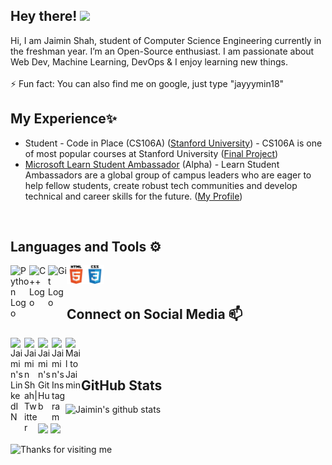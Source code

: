 <h2>Hey there! <img src="https://media.giphy.com/media/hvRJCLFzcasrR4ia7z/giphy.gif" width="25px"></h2>
Hi, I am Jaimin Shah, student of Computer Science Engineering currently in the freshman year. I’m an Open-Source enthusiast. I am passionate about Web Dev, Machine Learning, DevOps & I enjoy learning new things.
<br>
<br>
⚡ Fun fact: You can also find me on google, just type "jayyymin18"
<br>
<h2>My Experience✨</h2>

- Student - Code in Place (CS106A) ([Stanford University](https://codeinplace.stanford.edu)) - CS106A is one of most popular courses at Stanford University ([Final Project](https://codeinplace.stanford.edu/2021/showcase/216))
- [Microsoft Learn Student Ambassador](https://studentambassadors.microsoft.com) (Alpha) - Learn Student Ambassadors are a global group of campus leaders who are eager to help fellow students, create robust tech communities and develop technical and career skills for the future. ([My Profile](https://studentambassadors.microsoft.com/en-US/profile/112203))

<br>
<h2>Languages and Tools ⚙</h2>
<a>
  <img align="left" title="Python" alt="Python Logo" width="30px" src="https://upload.wikimedia.org/wikipedia/commons/c/c3/Python-logo-notext.svg" />
</a>
<a>
  <img align="left" title="C++" alt="C++ Logo" width="30px" src="https://upload.wikimedia.org/wikipedia/commons/1/18/ISO_C%2B%2B_Logo.svg" />
</a>
<a>
  <img align="left" title="Git" alt="Git Logo" width="30px" src="https://upload.wikimedia.org/wikipedia/commons/3/3f/Git_icon.svg" />
</a>
<a> 
  <img align="left" title="HTML5" img src="https://raw.githubusercontent.com/devicons/devicon/master/icons/html5/html5-original-wordmark.svg" alt="html5" width="30px"/>
</a>
<a> 
  <img align="left" title="CSS" img src="https://raw.githubusercontent.com/devicons/devicon/master/icons/css3/css3-original-wordmark.svg" alt="css3" width="30px"/> 
</a>
<br>

<br>
<h2>Connect on Social Media 📫 </h2>
<a href="https://www.linkedin.com/in/jayyymin18/">
  <img align="left" alt="Jaimin's LinkedIN" title="LinkedIN" width="22px" src="https://raw.githubusercontent.com/peterthehan/peterthehan/master/assets/linkedin.svg" />
</a>
<a href="https://twitter.com/jayyymin18">
  <img align="left" alt="Jaimin Shah| Twitter" title="Twitter" width="22px" src="https://raw.githubusercontent.com/peterthehan/peterthehan/master/assets/twitter.svg" />
</a>
<a href="https://github.com/jayyymin18">
  <img align="left" alt="Jaimin's GitHub" title="GitHub" width="22px" src="https://upload.wikimedia.org/wikipedia/commons/9/91/Octicons-mark-github.svg" />
</a>
<a href="https://instagram.com/jayyymin18">
  <img align="left" alt="Jaimin's Instagram" title="Instagram" width="22px" src="https://upload.wikimedia.org/wikipedia/commons/e/e7/Instagram_logo_2016.svg">
</a>
<!--<a href="https://facebook.com/jayyymin18">
  <img align="left" alt="Jaimin's Facebook" title="Facebook" width="22px" src="https://raw.githubusercontent.com/peterthehan/peterthehan/master/assets/facebook.svg">
</a>-->
<a href="mailto:jaiminshah555@gmail.com">
  <img align="left" alt="Mail to Jaimin" title="Mail" width="25px" src="https://upload.wikimedia.org/wikipedia/commons/7/7e/Gmail_icon_%282020%29.svg" />
</a>
<br>

<br>
<h2>GitHub Stats</h2>

![Jaimin's github stats](https://github-readme-stats.vercel.app/api?username=jayyymin18&show_icons=true&hide_border=true)
<br>

![](https://komarev.com/ghpvc/?username=jayyymin18&color=blue)
![](https://visitor-badge.glitch.me/badge?page_id=jayyymin18.jayyymin18)
<br>

<img height="120" alt="Thanks for visiting me" width="100%" src="https://raw.githubusercontent.com/BrunnerLivio/brunnerlivio/master/images/marquee.svg" />
<br />


<!--
**jayyymin18/jayyymin18** is a ✨ _special_ ✨ repository because its `README.md` (this file) appears on your GitHub profile.

Extra Buttons:
[![Linkedin: jayyymin18](https://img.shields.io/badge/-jayyymin18-blue?style=flat-square&logo=Linkedin&logoColor=white&link=https://www.linkedin.com/in/jayyymin18/)](https://www.linkedin.com/in/jayyymin18/)
[![Twitter: jayyymin18](https://img.shields.io/twitter/follow/jayyymin18?style=social)](https://twitter.com/jayyymin18)
[![GitHub jayyymin18](https://img.shields.io/github/followers/jayyymin18?label=follow&style=social)](https://github.com/jayyymin18)


Here are some ideas to get you started:

- 🔭 I’m currently working on ...
- 🌱 I’m currently learning ...
- 👯 I’m looking to collaborate on ...
- 🤔 I’m looking for help with ...
- 💬 Ask me about ...
- 📫 How to reach me: ...
- 😄 Pronouns: ...
- ⚡ Fun fact: ...
-->
